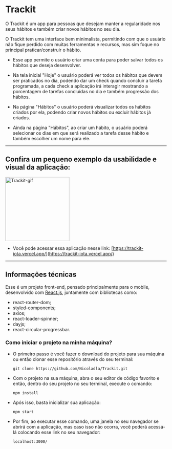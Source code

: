 # Trackit

O Trackit é um app para pessoas que desejam manter a regularidade nos seus hábitos e também criar novos hábitos no seu dia. 

O Trackit tem uma interface bem minimalista, permitindo com que o usuário não fique perdido com muitas ferramentas e recursos, mas sim foque no principal praticar/construir o hábito. 

* Esse app permite o usuário criar uma conta para poder salvar todos os hábitos que deseja desenvolver. 

* Na tela inicial "Hoje" o usuário poderá ver todos os hábitos que devem ser praticados no dia, podendo dar um check quando concluir a tarefa programada, a cada check a aplicação irá interagir mostrando a porcentagem de tarefas concluídas no dia e também progressão dos hábitos. 

* Na página "Hábitos" o usuário poderá visualizar todos os hábitos criados por ela, podendo criar novos hábitos ou excluir hábitos já criados. 

* Ainda na página "Hábitos", ao criar um hábito, o usuário poderá selecionar os dias em que será realizado a tarefa desse hábito e também escolher um nome para ele.

---

## Confira um pequeno exemplo da usabilidade e visual da aplicação:

<p align="start">
  <img width="200" src="src/Images/Trackit-Animação.gif" alt="Trackit-gif">
</p>

* Você pode acessar essa aplicação nesse link: [https://trackit-iota.vercel.app/](https://trackit-iota.vercel.app/)

---

## Informações técnicas

Esse é um projeto front-end, pensado principalmente para o mobile, desenvolvido com [React.js](https://pt-br.react.dev/), juntamente com bibliotecas como:
- react-router-dom;
- styled-components;
- axios;
- react-loader-spinner;
- dayjs;
- react-circular-progressbar.

### Como iniciar o projeto na minha máquina?

* O primeiro passo é você fazer o download do projeto para sua máquina ou então clonar esse repositório através do seu terminal:
  ```
  git clone https://github.com/Nicoladla/Trackit.git
  ```
  
* Com o projeto na sua máquina, abra o seu editor de código favorito e então, dentro do seu projeto no seu terminal, execute o comando:
  ```
  npm install
  ```

* Após isso, basta inicializar sua aplicação:
  ```
  npm start
  ```

* Por fim, ao executar esse comando, uma janela no seu navegador se abrirá com a aplicação, mas caso isso não ocorra, você poderá acessá-lá colocando esse link no seu navegador:
  ```
  localhost:3000/
  ```
